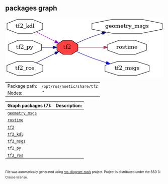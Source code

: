 <!--
File was automatically generated using 'ros-diagram-tools' project.
Project is distributed under the BSD 3-Clause license.
-->

## packages graph

[![tf2](tf2.png "tf2")](tf2.png)

|     |     |
| --- | --- |
| Package path: | `/opt/ros/noetic/share/tf2` |
| Nodes: | `` |


| Graph packages (7): | Description: |
| ------------------- | ------------ |
| [`geometry_msgs`](geometry_msgs.md) |  |
| [`rostime`](rostime.md) |  |
| [`tf2`](tf2.md) |  |
| [`tf2_kdl`](tf2_kdl.md) |  |
| [`tf2_msgs`](tf2_msgs.md) |  |
| [`tf2_py`](tf2_py.md) |  |
| [`tf2_ros`](tf2_ros.md) |  |


</br>
<font size="1">
File was automatically generated using <a href="https://github.com/anetczuk/ros-diagram-tools"><i>ros-diagram-tools</i></a> project.
Project is distributed under the BSD 3-Clause license.
</font>
